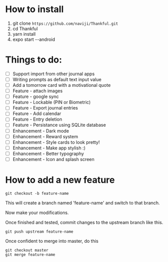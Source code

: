 # How to install
1. git clone ```https://github.com/naviji/Thankful.git```
2. cd Thankful
3. yarn install
4. expo start --android

# Things to do:
- [ ] Support import from other journal apps
- [ ] Writing prompts as default text input value
- [ ] Add a tomorrow card with a motivational quote
- [ ] Feature - attach images
- [ ] Feature - google sync
- [ ] Feature - Lockable (PIN or Biometric)
- [ ] Feature - Export journal entries
- [ ] Feature - Add calendar
- [ ] Feature - Entry deletion
- [ ] Feature - Persistance using SQLite database
- [ ] Enhancement - Dark mode
- [ ] Enhancement - Reward system
- [ ] Enhancement - Style cards to look pretty!
- [ ] Enhancement - Make app stylish :) 
- [ ] Enhancement - Better typography
- [ ] Enhancement - Icon and splash screen

# How to add a new feature
```
git checkout -b feature-name
```

This will create a branch named 'feature-name' and switch to that branch.

Now make your modifications.

Once finished and tested, commit changes to the upstream branch like this.

```
git push upstream feature-name
```

Once confident to merge into master, do this
```
git checkout master
git merge feature-name
```